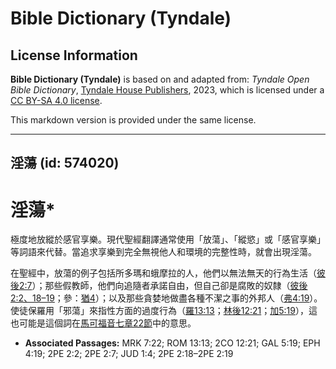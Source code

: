 # Bible Dictionary (Tyndale)

## License Information

**Bible Dictionary (Tyndale)** is based on and adapted from: _Tyndale Open Bible Dictionary_, [Tyndale House Publishers](https://tyndaleopenresources.com/), 2023, which is licensed under a [CC BY-SA 4.0 license](https://creativecommons.org/licenses/by-sa/4.0/legalcode.en).

This markdown version is provided under the same license.



--------------------------------

## 淫蕩 (id: 574020)

淫蕩\*
====

極度地放縱於感官享樂。現代聖經翻譯通常使用「放蕩」、「縱慾」或「感官享樂」等詞語來代替。當追求享樂到完全無視他人和環境的完整性時，就會出現淫蕩。

在聖經中，放蕩的例子包括所多瑪和蛾摩拉的人，他們以無法無天的行為生活（[彼後2:7](https://ref.ly/2Pet2:7)）；那些假教師，他們向追隨者承諾自由，但自己卻是腐敗的奴隸（[彼後2:2、18–19](https://ref.ly/2Pet2:2,2Pet2:18-2Pet2:19)；參：[猶4](https://ref.ly/Jude1:4)）；以及那些貪婪地做盡各種不潔之事的外邦人（[弗4:19](https://ref.ly/Eph4:19)）。使徒保羅用「邪蕩」來指性方面的過度行為（[羅13:13](https://ref.ly/Rom13:13)；[林後12:21](https://ref.ly/2Cor12:21)；[加5:19](https://ref.ly/Gal5:19)），這也可能是這個詞在[馬可福音七章22節](https://ref.ly/Mark7:22)中的意思。

* **Associated Passages:** MRK 7:22; ROM 13:13; 2CO 12:21; GAL 5:19; EPH 4:19; 2PE 2:2; 2PE 2:7; JUD 1:4; 2PE 2:18–2PE 2:19

